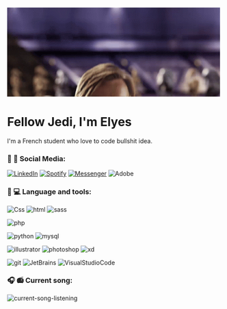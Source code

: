 ![hello-there](img/hello-there-general-kenobi.gif)
# Fellow Jedi, I'm Elyes
I'm a French student who love to code bullshit idea.

### 📱 📧 Social Media:

[![LinkedIn](https://img.shields.io/badge/linkedin-Elyes%20Voisin-blue?style=for-the-badge&logo=linkedin)](https://www.linkedin.com/in/elyesvoisin/)
[![Spotify](https://img.shields.io/badge/Spotify-Ely-succes?style=for-the-badge&logo=spotify)](https://open.spotify.com/user/3kah0ygyv8o5ymada8abnyvv0?si=f3dc3e388a9a4261)
[![Messenger](https://img.shields.io/badge/Messenger-Elyes-purple?style=for-the-badge&logo=Messenger)](https://m.me/elyes.voisin.7)
![Adobe](https://img.shields.io/badge/Adobe-Elyes-orange?style=for-the-badge&logo=Adobe)


### 🚀 💻 Language and tools:
![Css](https://img.shields.io/badge/CSS-blue?style=for-the-badge&logo=CSS3)
![html](https://img.shields.io/badge/HTML-blue?style=for-the-badge&logo=HTML5)
![sass](https://img.shields.io/badge/SASS-blue?style=for-the-badge&logo=SASS)

![php](https://img.shields.io/badge/PHP-black?style=for-the-badge&logo=PHP)

![python](https://img.shields.io/badge/Python-lightblue?style=for-the-badge&logo=Python)
![mysql](https://img.shields.io/badge/MySQL-lightblue?style=for-the-badge&logo=mysql)

![illustrator](https://img.shields.io/badge/Illustrator-blueviolet?style=for-the-badge&logo=Adobe-Illustrator)
![photoshop](https://img.shields.io/badge/Photoshop-blueviolet?style=for-the-badge&logo=Adobe-Photoshop)
![xd](https://img.shields.io/badge/Xd-blueviolet?style=for-the-badge&logo=Adobe-XD)

![git](https://img.shields.io/badge/Git-succes?style=for-the-badge&logo=git)
![JetBrains](https://img.shields.io/badge/JetBrains-succes?style=for-the-badge&logo=JetBrains)
![VisualStudioCode](https://img.shields.io/badge/Visual%20Studio%20Code-succes?style=for-the-badge&logo=Visual-Studio-Code)

### 🎧 📻 Current song:


![current-song-listening](https://spotify-github-profile.vercel.app/api/view?uid=3kah0ygyv8o5ymada8abnyvv0&cover_image=true&theme=default)
